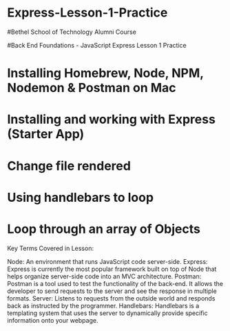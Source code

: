 # Express-Lesson-1-Practice

#Bethel School of Technology Alumni Course

#Back End Foundations - JavaScript Express Lesson 1 Practice

# Installing Homebrew, Node, NPM, Nodemon & Postman on Mac
# Installing and working with Express (Starter App)
  # Change file rendered
  # Using handlebars to loop
  # Loop through an array of Objects
  
  

Key Terms Covered in Lesson:

Node: An environment that runs JavaScript code server-side.
Express:	Express is currently the most popular framework built on top of Node that helps organize server-side code into an MVC architecture.
Postman:	Postman is a tool used to test the functionality of the back-end. It allows the developer to send requests to the server and see the response in multiple formats.
Server:	Listens to requests from the outside world and responds back as instructed by the programmer.
Handlebars:	Handlebars is a templating system that uses the server to dynamically provide specific information onto your webpage.
